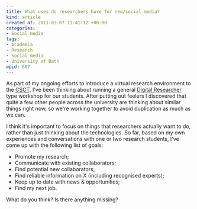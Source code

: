 ```yaml
--- 
title: What uses do researchers have for new/social media?
kind: article
created_at: 2011-03-07 11:41:12 +00:00
categories: 
- Social media
tags: 
- Academia
- Research
- Social media
- University of Bath
wpid: 607
---
```

As part of my ongoing efforts to introduce a virtual research environment to the <abbr title="Centre for Sustainable Chemical Technologies">CSCT</abbr>, I've been thinking about running a general [Digital Researcher][] type workshop for our students. After putting out feelers I discovered that quite a few other people across the university are thinking about similar things right now, so we're working together to avoid duplication as much as we can.

[Digital Researcher]: http://www.vitae.ac.uk/researchers/1269-314021/Digital-Researcher.html

I think it's important to focus on things that researchers actually want to do, rather than just thinking about the technologies. So far, based on my own experiences and conversations with one or two research students, I've come up with the following list of goals:

* Promote my research;
* Communicate with existing collaborators;
* Find potential new collaborators;
* Find reliable information on X (including recognised experts);
* Keep up to date with news & opportunities;
* Find my next job.

What do you think? Is there anything missing?
